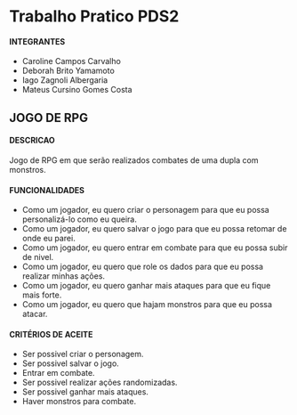 # Trabalho Pratico PDS2
<h4>INTEGRANTES</h4>

- Caroline Campos Carvalho
- Deborah Brito Yamamoto
- Iago Zagnoli Albergaria
- Mateus Cursino Gomes Costa

<h2>JOGO DE RPG</h2>

<h4>DESCRICAO</h4>

Jogo de RPG em que serão realizados combates de uma dupla com monstros.

<h4>FUNCIONALIDADES</h4>

- Como um jogador, eu quero criar o personagem para que eu possa personalizá-lo como eu queira.
- Como um jogador, eu quero salvar o jogo para que eu possa retomar de onde eu parei.
- Como um jogador, eu quero entrar em combate para que eu possa subir de nivel.
- Como um jogador, eu quero que role os dados para que eu possa realizar minhas ações.
- Como um jogador, eu quero ganhar mais ataques para que eu fique mais forte.
- Como um jogador, eu quero que hajam monstros para que eu possa atacar.

<h4>CRITÉRIOS DE ACEITE</h4>

- Ser possivel criar o personagem.
- Ser possivel salvar o jogo.
- Entrar em combate.
- Ser possivel realizar ações randomizadas. 
- Ser possivel ganhar mais ataques.
- Haver monstros para combate.
